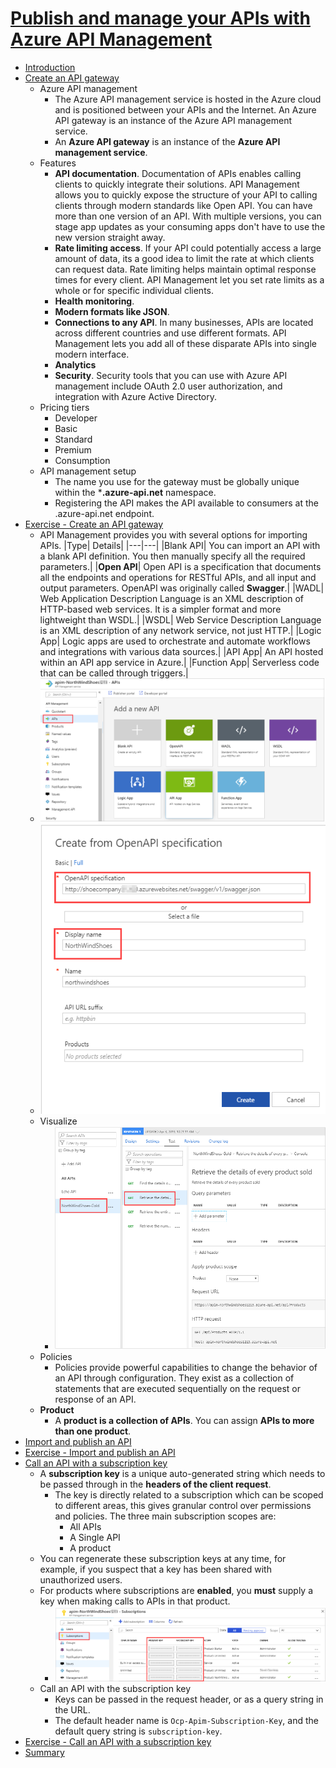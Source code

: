 # [Publish and manage your APIs with Azure API Management](https://docs.microsoft.com/en-au/learn/modules/publish-manage-apis-with-azure-api-management/index)
- [Introduction](https://docs.microsoft.com/en-au/learn/modules/publish-manage-apis-with-azure-api-management/1-introduction/)
- [Create an API gateway](https://docs.microsoft.com/en-au/learn/modules/publish-manage-apis-with-azure-api-management/2-create-an-api-gateway/)
  - Azure API management
    - The Azure API management service is hosted in the Azure cloud and is positioned between your APIs and the Internet. An Azure API gateway is an instance of the Azure API management service.
    - An **Azure API gateway** is an instance of the **Azure API management service**.
  - Features
    - **API documentation**. Documentation of APIs enables calling clients to quickly integrate their solutions. API Management allows you to quickly expose the structure of your API to calling clients through modern standards like Open API. You can have more than one version of an API. With multiple versions, you can stage app updates as your consuming apps don't have to use the new version straight away.
    - **Rate limiting access**. If your API could potentially access a large amount of data, its a good idea to limit the rate at which clients can request data. Rate limiting helps maintain optimal response times for every client. API Management let you set rate limits as a whole or for specific individual clients.
    - **Health monitoring**.
    - **Modern formats like JSON**.
    - **Connections to any API**. In many businesses, APIs are located across different countries and use different formats. API Management lets you add all of these disparate APIs into single modern interface.
    - **Analytics**
    - **Security**. Security tools that you can use with Azure API management include OAuth 2.0 user authorization, and integration with Azure Active Directory.
  - Pricing tiers
    - Developer
    - Basic
    - Standard
    - Premium
    - Consumption
  - API management setup
    - The name you use for the gateway must be globally unique within the ***.azure-api.net** namespace.
    - Registering the API makes the API available to consumers at the <gateway>.azure-api.net endpoint.
- [Exercise - Create an API gateway](https://docs.microsoft.com/en-au/learn/modules/publish-manage-apis-with-azure-api-management/3-exercise-create-an-api-gateway/)
  -  API Management provides you with several options for importing APIs.
        |Type|	Details|
        |---|---|
        |Blank API|	You can import an API with a blank API definition. You then manually specify all the required parameters.|
        |**Open API**|	Open API is a specification that documents all the endpoints and operations for RESTful APIs, and all input and output parameters. OpenAPI was originally called **Swagger**.|
        |WADL|	Web Application Description Language is an XML description of HTTP-based web services. It is a simpler format and more lightweight than WSDL.|
        |WSDL|	Web Service Description Language is an XML description of any network service, not just HTTP.|
        |Logic App|	Logic apps are used to orchestrate and automate workflows and integrations with various data sources.|
        |API App|	An API hosted within an API app service in Azure.|
        |Function App|	Serverless code that can be called through triggers.|
    - ![](2019-11-23-12-56-56.png)
    - ![](2019-11-23-12-57-12.png)
    - Visualize
      - ![](2019-11-23-12-59-29.png)
  - Policies
    - Policies provide powerful capabilities to change the behavior of an API through configuration. They exist as a collection of statements that are executed sequentially on the request or response of an API.
  - **Product**
    - A **product is a collection of APIs**. You can assign **APIs to more than one product**.
- [Import and publish an API](https://docs.microsoft.com/en-au/learn/modules/publish-manage-apis-with-azure-api-management/4-import-and-publish-an-api/)
- [Exercise - Import and publish an API](https://docs.microsoft.com/en-au/learn/modules/publish-manage-apis-with-azure-api-management/5-exercise-import-and-publish-an-api/)
- [Call an API with a subscription key](https://docs.microsoft.com/en-au/learn/modules/publish-manage-apis-with-azure-api-management/6-call-an-api-with-a-subscription-key/)
  - A **subscription key** is a unique auto-generated string which needs to be passed through in the **headers of the client request**. 
    - The key is directly related to a subscription which can be scoped to different areas, this gives granular control over permissions and policies. The three main subscription scopes are:
      - All APIs
      - A Single API
      - A product
  - You can regenerate these subscription keys at any time, for example, if you suspect that a key has been shared with unauthorized users.
  - For products where subscriptions are **enabled**, you **must** supply a key when making calls to APIs in that product. 
    - ![](2019-11-23-14-33-45.png)
  - Call an API with the subscription key
    - Keys can be passed in the request header, or as a query string in the URL.
    - The default header name is `Ocp-Apim-Subscription-Key`, and the default query string is `subscription-key`.
- [Exercise - Call an API with a subscription key](https://docs.microsoft.com/en-au/learn/modules/publish-manage-apis-with-azure-api-management/7-exercise-call-an-api-with-a-subscription-key/)
- [Summary](https://docs.microsoft.com/en-au/learn/modules/publish-manage-apis-with-azure-api-management/8-summary/)
